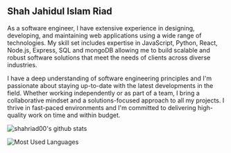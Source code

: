 ## Shah Jahidul Islam Riad

As a software engineer, I have extensive experience in designing, developing, and maintaining web applications using a wide range of technologies. My skill set includes expertise in JavaScript, Python, React, Node.js, Express, SQL and mongoDB allowing me to build scalable and robust software solutions that meet the needs of clients across diverse industries.

I have a deep understanding of software engineering principles and I'm passionate about staying up-to-date with the latest developments in the field. Whether working independently or as part of a team, I bring a collaborative mindset and a solutions-focused approach to all my projects. I thrive in fast-paced environments and I'm committed to delivering high-quality work on time and within budget.

![shahriad00's github stats](https://github-readme-stats.vercel.app/api?username=shahriad00&count_private=true)

![Most Used Languages](https://github-readme-stats.vercel.app/api/top-langs/?username=shahriad00&layout=compact)

